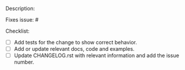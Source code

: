 Description:


Fixes issue: #

Checklist:

- [ ] Add tests for the change to show correct behavior.
- [ ] Add or update relevant docs, code and examples.
- [ ] Update CHANGELOG.rst with relevant information and add the issue number.

